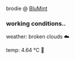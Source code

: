 brodie @ [BluMint](https://www.linkedin.com/company/blumint-io/)

<!--weather_start-->
### working conditions..

weather: broken clouds ☁️

temp: 4.64 °C 🧥

<!--weather_end-->
